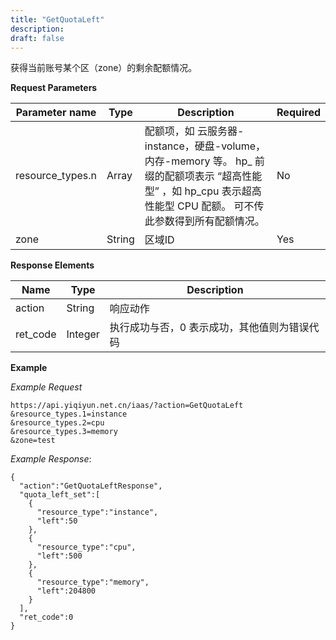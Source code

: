 ```yaml
---
title: "GetQuotaLeft"
description: 
draft: false
---
```




获得当前账号某个区（zone）的剩余配额情况。

**Request Parameters**

| Parameter name | Type | Description | Required |
| --- | --- | --- | --- |
| resource_types.n | Array | 配额项，如 云服务器-instance，硬盘-volume，内存-memory 等。 hp_ 前缀的配额项表示 “超高性能型” ，如 hp_cpu 表示超高性能型 CPU 配额。 可不传此参数得到所有配额情况。 | No |
| zone | String | 区域ID | Yes |

**Response Elements**

| Name | Type | Description |
| --- | --- | --- |
| action | String | 响应动作 |
| ret_code | Integer | 执行成功与否，0 表示成功，其他值则为错误代码 |

**Example**

_Example Request_

```
https://api.yiqiyun.net.cn/iaas/?action=GetQuotaLeft
&resource_types.1=instance
&resource_types.2=cpu
&resource_types.3=memory
&zone=test
```

_Example Response_:

```
{
  "action":"GetQuotaLeftResponse",
  "quota_left_set":[
    {
      "resource_type":"instance",
      "left":50
    },
    {
      "resource_type":"cpu",
      "left":500
    },
    {
      "resource_type":"memory",
      "left":204800
    }
  ],
  "ret_code":0
}
```
